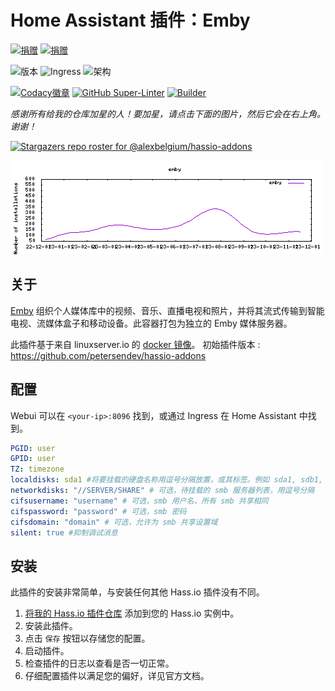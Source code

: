 # Home Assistant 插件：Emby

[![捐赠][donation-badge]](https://www.buymeacoffee.com/alexbelgium)
[![捐赠][paypal-badge]](https://www.paypal.com/donate/?hosted_button_id=DZFULJZTP3UQA)

![版本](https://img.shields.io/badge/dynamic/json?label=Version&query=%24.version&url=https%3A%2F%2Fraw.githubusercontent.com%2Falexbelgium%2Fhassio-addons%2Fmaster%2Femby%2Fconfig.json)
![Ingress](https://img.shields.io/badge/dynamic/json?label=Ingress&query=%24.ingress&url=https%3A%2F%2Fraw.githubusercontent.com%2Falexbelgium%2Fhassio-addons%2Fmaster%2Femby%2Fconfig.json)
![架构](https://img.shields.io/badge/dynamic/json?color=success&label=Arch&query=%24.arch&url=https%3A%2F%2Fraw.githubusercontent.com%2Falexbelgium%2Fhassio-addons%2Fmaster%2Femby%2Fconfig.json)

[![Codacy徽章](https://app.codacy.com/project/badge/Grade/9c6cf10bdbba45ecb202d7f579b5be0e)](https://www.codacy.com/gh/alexbelgium/hassio-addons/dashboard?utm_source=github.com&utm_medium=referral&utm_content=alexbelgium/hassio-addons&utm_campaign=Badge_Grade)
[![GitHub Super-Linter](https://img.shields.io/github/actions/workflow/status/alexbelgium/hassio-addons/weekly-supelinter.yaml?label=Lint%20code%20base)](https://github.com/alexbelgium/hassio-addons/actions/workflows/weekly-supelinter.yaml)
[![Builder](https://img.shields.io/github/actions/workflow/status/alexbelgium/hassio-addons/onpush_builder.yaml?label=Builder)](https://github.com/alexbelgium/hassio-addons/actions/workflows/onpush_builder.yaml)

[donation-badge]: https://img.shields.io/badge/Buy%20me%20a%20coffee%20(no%20paypal)-%23d32f2f?logo=buy-me-a-coffee&style=flat&logoColor=white
[paypal-badge]: https://img.shields.io/badge/Buy%20me%20a%20coffee%20with%20Paypal-0070BA?logo=paypal&style=flat&logoColor=white

_感谢所有给我的仓库加星的人！要加星，请点击下面的图片，然后它会在右上角。谢谢！_

[![Stargazers repo roster for @alexbelgium/hassio-addons](https://raw.githubusercontent.com/alexbelgium/hassio-addons/master/.github/stars2.svg)](https://github.com/alexbelgium/hassio-addons/stargazers)

![下载演变](https://raw.githubusercontent.com/alexbelgium/hassio-addons/master/emby/stats.png)

## 关于

[Emby](https://emby.media/) 组织个人媒体库中的视频、音乐、直播电视和照片，并将其流式传输到智能电视、流媒体盒子和移动设备。此容器打包为独立的 Emby 媒体服务器。

此插件基于来自 linuxserver.io 的 [docker 镜像](https://github.com/linuxserver/docker-emby)。
初始插件版本 : https://github.com/petersendev/hassio-addons

## 配置

Webui 可以在 `<your-ip>:8096` 找到，或通过 Ingress 在 Home Assistant 中找到。

```yaml
PGID: user
GPID: user
TZ: timezone
localdisks: sda1 #将要挂载的硬盘名称用逗号分隔放置，或其标签。例如 sda1, sdb1, MYNAS...
networkdisks: "//SERVER/SHARE" # 可选，待挂载的 smb 服务器列表，用逗号分隔
cifsusername: "username" # 可选，smb 用户名，所有 smb 共享相同
cifspassword: "password" # 可选，smb 密码
cifsdomain: "domain" # 可选，允许为 smb 共享设置域
silent: true #抑制调试消息
```

## 安装

此插件的安装非常简单，与安装任何其他 Hass.io 插件没有不同。

1. [将我的 Hass.io 插件仓库][repository] 添加到您的 Hass.io 实例中。
1. 安装此插件。
1. 点击 `保存` 按钮以存储您的配置。
1. 启动插件。
1. 检查插件的日志以查看是否一切正常。
1. 仔细配置插件以满足您的偏好，详见官方文档。

[repository]: https://github.com/alexbelgium/hassio-addons